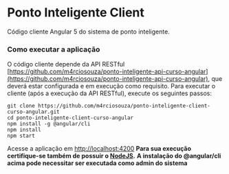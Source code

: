 # Ponto Inteligente Client
Código cliente Angular 5 do sistema de ponto inteligente.
### Como executar a aplicação
O código cliente depende da API RESTful [https://github.com/m4rciosouza/ponto-inteligente-api-curso-angular](https://github.com/m4rciosouza/ponto-inteligente-api-curso-angular), que deverá estar configurada e em execução como requisito.
Para executar o cliente (após a execução da API RESTful), execute os seguintes passos:
```
git clone https://github.com/m4rciosouza/ponto-inteligente-client-curso-angular.git
cd ponto-inteligente-client-curso-angular
npm install -g @angular/cli
npm install
npm start
```
Acesse a aplicação em [http://localhost:4200](http://localhost:4200)
**Para sua execução certifique-se também de possuir o [NodeJS](http://nodejs.org).**
**A instalação do @angular/cli acima pode necessitar ser executada como admin do sistema**
